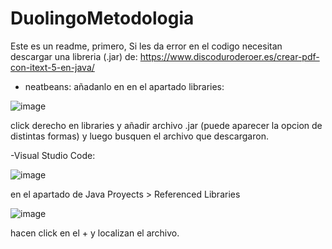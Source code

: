 # DuolingoMetodologia
Este es un readme, primero, Si les da error en el codigo necesitan descargar una libreria (.jar) de: https://www.discoduroderoer.es/crear-pdf-con-itext-5-en-java/

- neatbeans:
añadanlo en en el apartado libraries:

![image](https://github.com/CristhianRudolf7/DuolingoMetodologia/assets/134737468/a3a7f2b9-7b3e-41d6-99ff-9e86b8285b1a)

click derecho en libraries y añadir archivo .jar (puede aparecer la opcion de distintas formas) y luego busquen el archivo que descargaron.

-Visual Studio Code:

![image](https://github.com/CristhianRudolf7/DuolingoMetodologia/assets/134737468/0579ebeb-31af-4667-9c80-4d450ae68acf)

en el apartado de Java Proyects > Referenced Libraries 

![image](https://github.com/CristhianRudolf7/DuolingoMetodologia/assets/134737468/5ff2d1a2-5d88-42d4-864d-6de4e8f02893)

hacen click en el + y localizan el archivo.
